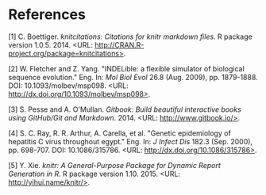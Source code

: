 # References


[1] C. Boettiger. _knitcitations: Citations for knitr markdown
files_. R package version 1.0.5. 2014. <URL:
http://CRAN.R-project.org/package=knitcitations>.

[2] W. Fletcher and Z. Yang. "INDELible: a flexible simulator of
biological sequence evolution." Eng. In: _Mol Biol Evol_ 26.8
(Aug. 2009), pp. 1879-1888. DOI: 10.1093/molbev/msp098. <URL:
http://dx.doi.org/10.1093/molbev/msp098>.

[3] S. Pesse and A. O'Mullan. _Gitbook: Build beautiful
interactive books using GitHub/Git and Markdown_. 2014. <URL:
http://www.gitbook.io/>.

[4] S. C. Ray, R. R. Arthur, A. Carella, et al. "Genetic
epidemiology of hepatitis C virus throughout egypt." Eng. In: _J
Infect Dis_ 182.3 (Sep. 2000), pp. 698-707. DOI: 10.1086/315786.
<URL: http://dx.doi.org/10.1086/315786>.

[5] Y. Xie. _knitr: A General-Purpose Package for Dynamic Report
Generation in R_. R package version 1.10. 2015. <URL:
http://yihui.name/knitr/>.
